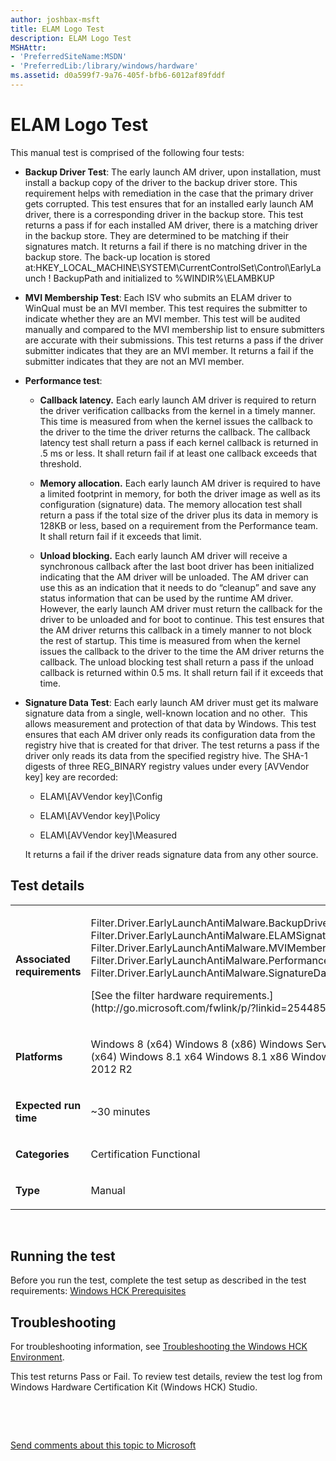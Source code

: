 ```yaml
---
author: joshbax-msft
title: ELAM Logo Test
description: ELAM Logo Test
MSHAttr:
- 'PreferredSiteName:MSDN'
- 'PreferredLib:/library/windows/hardware'
ms.assetid: d0a599f7-9a76-405f-bfb6-6012af89fddf
---
```


# ELAM Logo Test


This manual test is comprised of the following four tests:

-   **Backup Driver Test**: The early launch AM driver, upon installation, must install a backup copy of the driver to the backup driver store. This requirement helps with remediation in the case that the primary driver gets corrupted. This test ensures that for an installed early launch AM driver, there is a corresponding driver in the backup store. This test returns a pass if for each installed AM driver, there is a matching driver in the backup store. They are determined to be matching if their signatures match. It returns a fail if there is no matching driver in the backup store. The back-up location is stored at:HKEY\_LOCAL\_MACHINE\\SYSTEM\\CurrentControlSet\\Control\\EarlyLaunch ! BackupPath and initialized to %WINDIR%\\ELAMBKUP

-   **MVI Membership Test**: Each ISV who submits an ELAM driver to WinQual must be an MVI member. This test requires the submitter to indicate whether they are an MVI member. This test will be audited manually and compared to the MVI membership list to ensure submitters are accurate with their submissions. This test returns a pass if the driver submitter indicates that they are an MVI member. It returns a fail if the submitter indicates that they are not an MVI member.

-   **Performance test**:

    -   **Callback latency.** Each early launch AM driver is required to return the driver verification callbacks from the kernel in a timely manner. This time is measured from when the kernel issues the callback to the driver to the time the driver returns the callback. The callback latency test shall return a pass if each kernel callback is returned in .5 ms or less. It shall return fail if at least one callback exceeds that threshold.

    -   **Memory allocation.** Each early launch AM driver is required to have a limited footprint in memory, for both the driver image as well as its configuration (signature) data. The memory allocation test shall return a pass if the total size of the driver plus its data in memory is 128KB or less, based on a requirement from the Performance team. It shall return fail if it exceeds that limit.

    -   **Unload blocking.** Each early launch AM driver will receive a synchronous callback after the last boot driver has been initialized indicating that the AM driver will be unloaded. The AM driver can use this as an indication that it needs to do “cleanup” and save any status information that can be used by the runtime AM driver. However, the early launch AM driver must return the callback for the driver to be unloaded and for boot to continue. This test ensures that the AM driver returns this callback in a timely manner to not block the rest of startup. This time is measured from when the kernel issues the callback to the driver to the time the AM driver returns the callback. The unload blocking test shall return a pass if the unload callback is returned within 0.5 ms. It shall return fail if it exceeds that time.

-   **Signature Data Test**: Each early launch AM driver must get its malware signature data from a single, well-known location and no other.  This allows measurement and protection of that data by Windows. This test ensures that each AM driver only reads its configuration data from the registry hive that is created for that driver. The test returns a pass if the driver only reads its data from the specified registry hive. The SHA-1 digests of three REG\_BINARY registry values under every \[AVVendor key\] key are recorded:

    -   ELAM\\\[AVVendor key\]\\Config

    -   ELAM\\\[AVVendor key\]\\Policy

    -   ELAM\\\[AVVendor key\]\\Measured

    It returns a fail if the driver reads signature data from any other source.

## Test details


<table>
<colgroup>
<col width="50%" />
<col width="50%" />
</colgroup>
<tbody>
<tr class="odd">
<td><p><strong>Associated requirements</strong></p></td>
<td><p>Filter.Driver.EarlyLaunchAntiMalware.BackupDriver Filter.Driver.EarlyLaunchAntiMalware.ELAMSignatureAttributes Filter.Driver.EarlyLaunchAntiMalware.MVIMembership Filter.Driver.EarlyLaunchAntiMalware.Performance Filter.Driver.EarlyLaunchAntiMalware.SignatureData</p>
<p>[See the filter hardware requirements.](http://go.microsoft.com/fwlink/p/?linkid=254485)</p></td>
</tr>
<tr class="even">
<td><p><strong>Platforms</strong></p></td>
<td><p>Windows 8 (x64) Windows 8 (x86) Windows Server 2012 (x64) Windows 8.1 x64 Windows 8.1 x86 Windows Server 2012 R2</p></td>
</tr>
<tr class="odd">
<td><p><strong>Expected run time</strong></p></td>
<td><p>~30 minutes</p></td>
</tr>
<tr class="even">
<td><p><strong>Categories</strong></p></td>
<td><p>Certification Functional</p></td>
</tr>
<tr class="odd">
<td><p><strong>Type</strong></p></td>
<td><p>Manual</p></td>
</tr>
</tbody>
</table>

 

## Running the test


Before you run the test, complete the test setup as described in the test requirements: [Windows HCK Prerequisites](windows-hck-prerequisites.md)

## Troubleshooting


For troubleshooting information, see [Troubleshooting the Windows HCK Environment](troubleshooting-the-windows-hck-environment.md).

This test returns Pass or Fail. To review test details, review the test log from Windows Hardware Certification Kit (Windows HCK) Studio.

 

 

[Send comments about this topic to Microsoft](mailto:wsddocfb@microsoft.com?subject=Documentation%20feedback%20%5Bp_hck\p_hck%5D:%20ELAM%20Logo%20Test%20%20RELEASE:%20%284/27/2016%29&body=%0A%0APRIVACY%20STATEMENT%0A%0AWe%20use%20your%20feedback%20to%20improve%20the%20documentation.%20We%20don't%20use%20your%20email%20address%20for%20any%20other%20purpose,%20and%20we'll%20remove%20your%20email%20address%20from%20our%20system%20after%20the%20issue%20that%20you're%20reporting%20is%20fixed.%20While%20we're%20working%20to%20fix%20this%20issue,%20we%20might%20send%20you%20an%20email%20message%20to%20ask%20for%20more%20info.%20Later,%20we%20might%20also%20send%20you%20an%20email%20message%20to%20let%20you%20know%20that%20we've%20addressed%20your%20feedback.%0A%0AFor%20more%20info%20about%20Microsoft's%20privacy%20policy,%20see%20http://privacy.microsoft.com/default.aspx. "Send comments about this topic to Microsoft")




